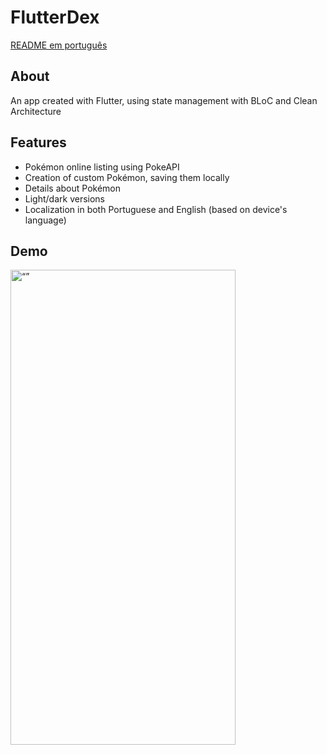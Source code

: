# FlutterDex
[README em português](https://github.com/mquerique/flutterdex/blob/master/README.md)

## About
An app created with Flutter, using state management with BLoC and Clean Architecture

## Features
- Pokémon online listing using PokeAPI
- Creation of custom Pokémon, saving them locally
- Details about Pokémon
- Light/dark versions
- Localization in both Portuguese and English (based on device's language)

## Demo
<img src="https://github.com/mquerique/flutterdex/blob/master/assets/git_assets/app_sample.gif" alt= “” width="360" height="760">

